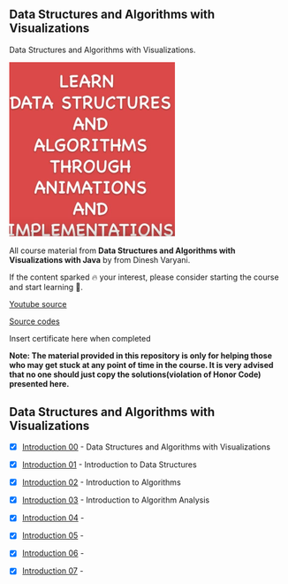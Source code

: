 ## Data Structures and Algorithms with Visualizations 

Data Structures and Algorithms with Visualizations.

<img src="courseIntro.JPG" alt="course intros" width="300"/>

All course material from **Data Structures and Algorithms with Visualizations with Java** by from Dinesh Varyani.

If the content sparked :fire: your interest, please consider starting the course and start learning :book:.

[Youtube source](https://www.youtube.com/playlist?list=PL6Zs6LgrJj3tDXv8a_elC6eT_4R5gfX4d)

[Source codes](https://github.com/dinesh-varyani/ds-algos)

Insert certificate here when completed

**Note: The material provided in this repository is only for helping those who may get stuck at any point of time in the course. It is very advised that no one should just copy the solutions(violation of Honor Code) presented here.**

## Data Structures and Algorithms with Visualizations 

- [x] [Introduction 00](#) - Data Structures and Algorithms with Visualizations
- [x] [Introduction 01](https://github.com/developersCradle/data-structures-and-algorithms/tree/main/01%20Introduction%20to%20Data%20Structures) - Introduction to Data Structures
- [x] [Introduction 02](https://github.com/developersCradle/data-structures-and-algorithms/tree/main/02%20Introduction%20to%20Algorithms) - Introduction to Algorithms
- [x] [Introduction 03](#) - Introduction to Algorithm Analysis
- [x] [Introduction 04](#) - 
- [x] [Introduction 05](#) -
- [x] [Introduction 06](#) -
- [x] [Introduction 07](#) -


